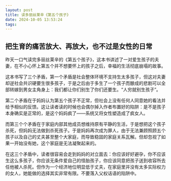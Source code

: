 ```yaml
---
layout: post
title: 读多丽丝莱辛《第五个孩子》
date: 2024-10-05 13:53:24
tags:
---
```

## 把生育的痛苦放大、再放大，也不过是女性的日常
昨天一口气读完多丽丝莱辛的《第五个孩子》，这本书讲述了一对爱生孩子的夫妻，在不小心怀上第五个并不想要怀上的孩子之后，幸福的生活彻底崩塌的故事。

这本书写了三个矛盾，第一个矛盾是社会整体环境不支持生太多孩子，但这对夫妻却逆社会共识硬要生很多孩子，于是之后由于多生了一个孩子而酿成的悲剧可以全部转嫁到男女主角身上：我们都让你们别生了你们还要生。“人穷就别生孩子”。

第二个矛盾在于妈妈认为第五个孩子不正常，但社会上没有任何人同意她的看法并给予相似的反馈。这让读者读的时候也会偶尔掉入作者布置好的陷阱：是不是孩子本身确实是正常的，是这个妈妈疯了——系统又将女性塑造成了疯女人。

而第三个个矛盾在于家庭内部其他成员想维持原有平静的生活，于是想把这个孩子杀死，但妈妈无法做到杀死孩子。于是妈妈再次成为罪人，由于无法兼顾照顾五个孩子以及自己的丈夫甚至整个大家庭，而导致稳固的家庭关系瓦解。但却忽视了如果一开始没有她，这个家庭是无法凝聚起来的。

在这三个矛盾中，读者很容易会走到妈妈的对立面去：你应该好好避孕，你不应该生这么多孩子，你应该无条件爱自己的怪胎孩子，你应该同意把孩子送到收容所去任他被人杀死。但作为一个经济地位明显低于丈夫，在家庭里并没有太多实际权力的女人，她能做的选择其实非常有限。不要落入父权话语的陷阱中。